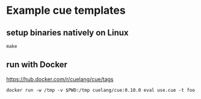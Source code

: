 # Example cue templates

## setup binaries natively on Linux
```
make
```

## run with Docker
https://hub.docker.com/r/cuelang/cue/tags

```
docker run -w /tmp -v $PWD:/tmp cuelang/cue:0.10.0 eval use.cue -t foo
```
